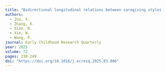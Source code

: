 ```yaml
---
title: "Bidirectional longitudinal relations between caregiving styles and young rural Chinese children's academic skills"
authors:
  - Zou, X.
  - Zhang, X.
  - Xiao, N.
  - Xie, W.
  - Wang, P.
journal: Early Childhood Research Quarterly
year: 2025
volume: 72
pages: 238-249
doi: "https://doi.org/10.1016/j.ecresq.2025.03.006"
---
```


